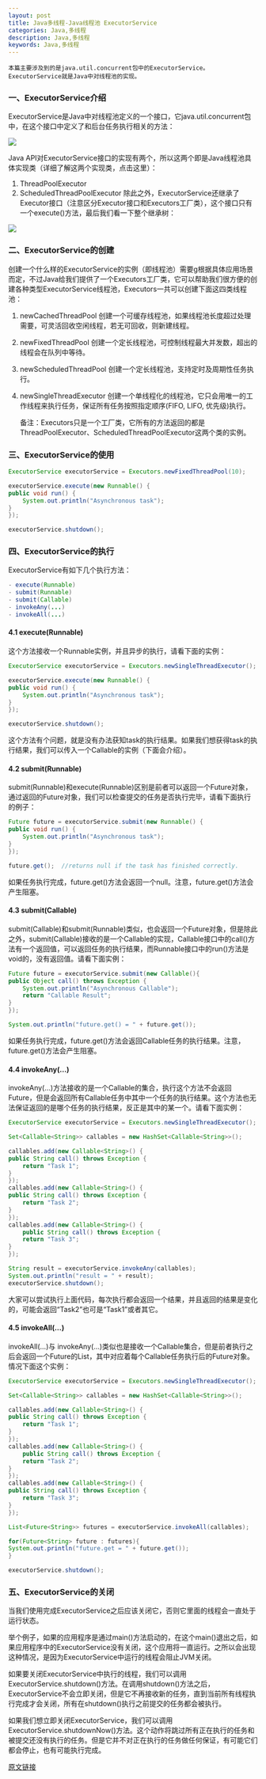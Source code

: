 ```yaml
---
layout: post
title: Java多线程-Java线程池 ExecutorService
categories: Java,多线程
description: Java,多线程
keywords: Java,多线程
---
```


    本篇主要涉及到的是java.util.concurrent包中的ExecutorService。ExecutorService就是Java中对线程池的实现。

### 一、ExecutorService介绍

ExecutorService是Java中对线程池定义的一个接口，它java.util.concurrent包中，在这个接口中定义了和后台任务执行相关的方法：

![](https://xflovemoney.github.io/images/blog/20151027091338518.jpeg)

Java API对ExecutorService接口的实现有两个，所以这两个即是Java线程池具体实现类（详细了解这两个实现类，点击这里）：

1. ThreadPoolExecutor
2. ScheduledThreadPoolExecutor
除此之外，ExecutorService还继承了Executor接口（注意区分Executor接口和Executors工厂类），这个接口只有一个execute()方法，最后我们看一下整个继承树： 

![](https://xflovemoney.github.io/images/blog/20151027091552190.jpeg)

### 二、ExecutorService的创建

创建一个什么样的ExecutorService的实例（即线程池）需要g根据具体应用场景而定，不过Java给我们提供了一个Executors工厂类，它可以帮助我们很方便的创建各种类型ExecutorService线程池，Executors一共可以创建下面这四类线程池：

1. newCachedThreadPool 创建一个可缓存线程池，如果线程池长度超过处理需要，可灵活回收空闲线程，若无可回收，则新建线程。
2. newFixedThreadPool 创建一个定长线程池，可控制线程最大并发数，超出的线程会在队列中等待。
3. newScheduledThreadPool 创建一个定长线程池，支持定时及周期性任务执行。
4. newSingleThreadExecutor 创建一个单线程化的线程池，它只会用唯一的工作线程来执行任务，保证所有任务按照指定顺序(FIFO, LIFO, 优先级)执行。

    备注：Executors只是一个工厂类，它所有的方法返回的都是ThreadPoolExecutor、ScheduledThreadPoolExecutor这两个类的实例。

### 三、ExecutorService的使用
```java
ExecutorService executorService = Executors.newFixedThreadPool(10);

executorService.execute(new Runnable() {
public void run() {
    System.out.println("Asynchronous task");
}
});

executorService.shutdown();
```
### 四、ExecutorService的执行

ExecutorService有如下几个执行方法：
```java
- execute(Runnable)
- submit(Runnable)
- submit(Callable)
- invokeAny(...)
- invokeAll(...)
```
#### 4.1 execute(Runnable)

这个方法接收一个Runnable实例，并且异步的执行，请看下面的实例：
```java
ExecutorService executorService = Executors.newSingleThreadExecutor();

executorService.execute(new Runnable() {
public void run() {
    System.out.println("Asynchronous task");
}
});

executorService.shutdown();
```
这个方法有个问题，就是没有办法获知task的执行结果。如果我们想获得task的执行结果，我们可以传入一个Callable的实例（下面会介绍）。

#### 4.2 submit(Runnable)

submit(Runnable)和execute(Runnable)区别是前者可以返回一个Future对象，通过返回的Future对象，我们可以检查提交的任务是否执行完毕，请看下面执行的例子：
```java
Future future = executorService.submit(new Runnable() {
public void run() {
    System.out.println("Asynchronous task");
}
});

future.get();  //returns null if the task has finished correctly.
```
如果任务执行完成，future.get()方法会返回一个null。注意，future.get()方法会产生阻塞。

#### 4.3 submit(Callable)

submit(Callable)和submit(Runnable)类似，也会返回一个Future对象，但是除此之外，submit(Callable)接收的是一个Callable的实现，Callable接口中的call()方法有一个返回值，可以返回任务的执行结果，而Runnable接口中的run()方法是void的，没有返回值。请看下面实例：
```java
Future future = executorService.submit(new Callable(){
public Object call() throws Exception {
    System.out.println("Asynchronous Callable");
    return "Callable Result";
}
});

System.out.println("future.get() = " + future.get());
```

如果任务执行完成，future.get()方法会返回Callable任务的执行结果。注意，future.get()方法会产生阻塞。

#### 4.4 invokeAny(…)

invokeAny(...)方法接收的是一个Callable的集合，执行这个方法不会返回Future，但是会返回所有Callable任务中其中一个任务的执行结果。这个方法也无法保证返回的是哪个任务的执行结果，反正是其中的某一个。请看下面实例：
```java
ExecutorService executorService = Executors.newSingleThreadExecutor();

Set<Callable<String>> callables = new HashSet<Callable<String>>();

callables.add(new Callable<String>() {
public String call() throws Exception {
    return "Task 1";
}
});
callables.add(new Callable<String>() {
public String call() throws Exception {
    return "Task 2";
}
});
callables.add(new Callable<String>() {
    public String call() throws Exception {
    return "Task 3";
}
});

String result = executorService.invokeAny(callables);
System.out.println("result = " + result);
executorService.shutdown();
```
大家可以尝试执行上面代码，每次执行都会返回一个结果，并且返回的结果是变化的，可能会返回“Task2”也可是“Task1”或者其它。

#### 4.5 invokeAll(…)

invokeAll(...)与 invokeAny(...)类似也是接收一个Callable集合，但是前者执行之后会返回一个Future的List，其中对应着每个Callable任务执行后的Future对象。情况下面这个实例：
```java
ExecutorService executorService = Executors.newSingleThreadExecutor();

Set<Callable<String>> callables = new HashSet<Callable<String>>();

callables.add(new Callable<String>() {
public String call() throws Exception {
    return "Task 1";
}
});
callables.add(new Callable<String>() {
    public String call() throws Exception {
    return "Task 2";
}
});
callables.add(new Callable<String>() {
public String call() throws Exception {
    return "Task 3";
}
});

List<Future<String>> futures = executorService.invokeAll(callables);

for(Future<String> future : futures){
System.out.println("future.get = " + future.get());
}

executorService.shutdown();
```

### 五、ExecutorService的关闭

当我们使用完成ExecutorService之后应该关闭它，否则它里面的线程会一直处于运行状态。

举个例子，如果的应用程序是通过main()方法启动的，在这个main()退出之后，如果应用程序中的ExecutorService没有关闭，这个应用将一直运行。之所以会出现这种情况，是因为ExecutorService中运行的线程会阻止JVM关闭。

如果要关闭ExecutorService中执行的线程，我们可以调用ExecutorService.shutdown()方法。在调用shutdown()方法之后，ExecutorService不会立即关闭，但是它不再接收新的任务，直到当前所有线程执行完成才会关闭，所有在shutdown()执行之前提交的任务都会被执行。

如果我们想立即关闭ExecutorService，我们可以调用ExecutorService.shutdownNow()方法。这个动作将跳过所有正在执行的任务和被提交还没有执行的任务。但是它并不对正在执行的任务做任何保证，有可能它们都会停止，也有可能执行完成。

[原文链接](http://blog.csdn.net/suifeng3051/article/details/49443835)